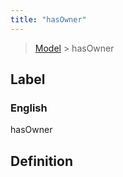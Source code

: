 ```yaml
---
title: "hasOwner"
---
```


> [Model](./../) > hasOwner

## Label

### English
hasOwner


## Definition



    
